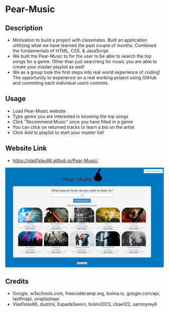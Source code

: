 # Pear-Music

## Description
-  Motivation to build a project with classmates. Built an application ultilizing what we have learned the past couple of months. Combined the fundamentals of HTML, CSS, & JavaScript. 
- We built the Pear-Music to for the user to be able to search the top songs for a genre. Other than just searching for music you are able to create your master playlist as well!
- We as a group took the first steps into real world experience of coding! The opportunity to experience on a real working project using GitHub and commiting each individual users commits.


## Usage
- Load Pear-Music website
- Type genre you are interested in knowing the top songs
- Click "Recommend Music" once you have filled in a genre
- You can click on returned tracks to learn a bio on the artist
- Click Add to playlist to start your master list!

## Website Link
- https://vlad1slav86.github.io/Pear-Music/

![Pear-Music.](./assets/Screenshot%202023-04-06%20at%207.02.56%20PM.png)

## Credits
- Google, w3schools.com, freecodecamp.org, bulma.io, google.com/api, lastfmapi, unsplashapi.
- Vlad1slav86, dustinii, EspadaSworn, hokin2023, cbae122, sammyrey6
